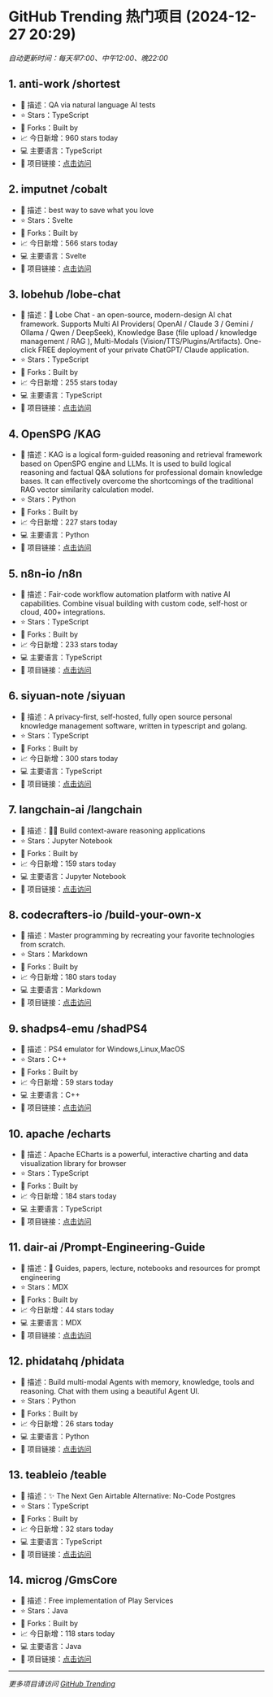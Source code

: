# GitHub Trending 热门项目 (2024-12-27 20:29)

*自动更新时间：每天早7:00、中午12:00、晚22:00*

## 1. anti-work /shortest
- 📝 描述：QA via natural language AI tests
- ⭐ Stars：TypeScript
- 🔱 Forks：Built by
- 📈 今日新增：960 stars today
- 💻 主要语言：TypeScript
- 🔗 项目链接：[点击访问](https://github.com/anti-work/shortest)

## 2. imputnet /cobalt
- 📝 描述：best way to save what you love
- ⭐ Stars：Svelte
- 🔱 Forks：Built by
- 📈 今日新增：566 stars today
- 💻 主要语言：Svelte
- 🔗 项目链接：[点击访问](https://github.com/imputnet/cobalt)

## 3. lobehub /lobe-chat
- 📝 描述：🤯 Lobe Chat - an open-source, modern-design AI chat framework. Supports Multi AI Providers( OpenAI / Claude 3 / Gemini / Ollama / Qwen / DeepSeek), Knowledge Base (file upload / knowledge management / RAG ), Multi-Modals (Vision/TTS/Plugins/Artifacts). One-click FREE deployment of your private ChatGPT/ Claude application.
- ⭐ Stars：TypeScript
- 🔱 Forks：Built by
- 📈 今日新增：255 stars today
- 💻 主要语言：TypeScript
- 🔗 项目链接：[点击访问](https://github.com/lobehub/lobe-chat)

## 4. OpenSPG /KAG
- 📝 描述：KAG is a logical form-guided reasoning and retrieval framework based on OpenSPG engine and LLMs. It is used to build logical reasoning and factual Q&A solutions for professional domain knowledge bases. It can effectively overcome the shortcomings of the traditional RAG vector similarity calculation model.
- ⭐ Stars：Python
- 🔱 Forks：Built by
- 📈 今日新增：227 stars today
- 💻 主要语言：Python
- 🔗 项目链接：[点击访问](https://github.com/OpenSPG/KAG)

## 5. n8n-io /n8n
- 📝 描述：Fair-code workflow automation platform with native AI capabilities. Combine visual building with custom code, self-host or cloud, 400+ integrations.
- ⭐ Stars：TypeScript
- 🔱 Forks：Built by
- 📈 今日新增：233 stars today
- 💻 主要语言：TypeScript
- 🔗 项目链接：[点击访问](https://github.com/n8n-io/n8n)

## 6. siyuan-note /siyuan
- 📝 描述：A privacy-first, self-hosted, fully open source personal knowledge management software, written in typescript and golang.
- ⭐ Stars：TypeScript
- 🔱 Forks：Built by
- 📈 今日新增：300 stars today
- 💻 主要语言：TypeScript
- 🔗 项目链接：[点击访问](https://github.com/siyuan-note/siyuan)

## 7. langchain-ai /langchain
- 📝 描述：🦜🔗 Build context-aware reasoning applications
- ⭐ Stars：Jupyter Notebook
- 🔱 Forks：Built by
- 📈 今日新增：159 stars today
- 💻 主要语言：Jupyter Notebook
- 🔗 项目链接：[点击访问](https://github.com/langchain-ai/langchain)

## 8. codecrafters-io /build-your-own-x
- 📝 描述：Master programming by recreating your favorite technologies from scratch.
- ⭐ Stars：Markdown
- 🔱 Forks：Built by
- 📈 今日新增：180 stars today
- 💻 主要语言：Markdown
- 🔗 项目链接：[点击访问](https://github.com/codecrafters-io/build-your-own-x)

## 9. shadps4-emu /shadPS4
- 📝 描述：PS4 emulator for Windows,Linux,MacOS
- ⭐ Stars：C++
- 🔱 Forks：Built by
- 📈 今日新增：59 stars today
- 💻 主要语言：C++
- 🔗 项目链接：[点击访问](https://github.com/shadps4-emu/shadPS4)

## 10. apache /echarts
- 📝 描述：Apache ECharts is a powerful, interactive charting and data visualization library for browser
- ⭐ Stars：TypeScript
- 🔱 Forks：Built by
- 📈 今日新增：184 stars today
- 💻 主要语言：TypeScript
- 🔗 项目链接：[点击访问](https://github.com/apache/echarts)

## 11. dair-ai /Prompt-Engineering-Guide
- 📝 描述：🐙 Guides, papers, lecture, notebooks and resources for prompt engineering
- ⭐ Stars：MDX
- 🔱 Forks：Built by
- 📈 今日新增：44 stars today
- 💻 主要语言：MDX
- 🔗 项目链接：[点击访问](https://github.com/dair-ai/Prompt-Engineering-Guide)

## 12. phidatahq /phidata
- 📝 描述：Build multi-modal Agents with memory, knowledge, tools and reasoning. Chat with them using a beautiful Agent UI.
- ⭐ Stars：Python
- 🔱 Forks：Built by
- 📈 今日新增：26 stars today
- 💻 主要语言：Python
- 🔗 项目链接：[点击访问](https://github.com/phidatahq/phidata)

## 13. teableio /teable
- 📝 描述：✨ The Next Gen Airtable Alternative: No-Code Postgres
- ⭐ Stars：TypeScript
- 🔱 Forks：Built by
- 📈 今日新增：32 stars today
- 💻 主要语言：TypeScript
- 🔗 项目链接：[点击访问](https://github.com/teableio/teable)

## 14. microg /GmsCore
- 📝 描述：Free implementation of Play Services
- ⭐ Stars：Java
- 🔱 Forks：Built by
- 📈 今日新增：118 stars today
- 💻 主要语言：Java
- 🔗 项目链接：[点击访问](https://github.com/microg/GmsCore)


---
*更多项目请访问 [GitHub Trending](https://github.com/trending)*